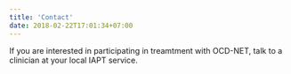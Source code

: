 ```yaml
---
title: 'Contact'
date: 2018-02-22T17:01:34+07:00
---
```


If you are interested in participating in treamtment with OCD-NET, talk to a clinician at your local IAPT service.
